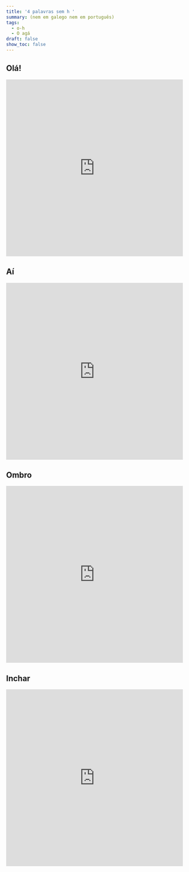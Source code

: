 ```yaml
---
title: '4 palavras sem h '
summary: (nem em galego nem em português)
tags:
  - o-h
  - O agá
draft: false
show_toc: false
---
```

## Olá! 

<iframe src="https://giphy.com/embed/2UA9gXDkCbKIKlLKxd" width="480" height="480" style="background:black" frameBorder="0" class="giphy-embed" allowFullScreen></iframe>

## Aí

<iframe src="https://giphy.com/embed/ZwMQ7lpiifpbwb4NzZ" width="480" height="480" style="background:black" frameBorder="0" class="giphy-embed" allowFullScreen></iframe>

## Ombro

<iframe src="https://giphy.com/embed/TFerRimOTrKkYwR6Dm" width="480" height="480" style="background:black" frameBorder="0" class="giphy-embed" allowFullScreen></iframe>

## Inchar

<iframe src="https://giphy.com/embed/l1EtbQ8v716JwFWkE" width="480" height="480" style="background:black" frameBorder="0" class="giphy-embed" allowFullScreen></iframe>

